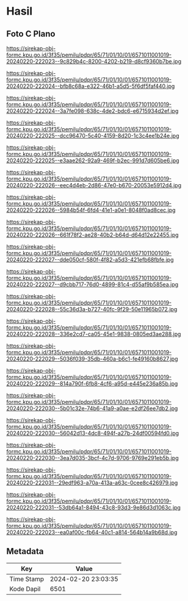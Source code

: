 # Hasil

## Foto C Plano

https://sirekap-obj-formc.kpu.go.id/3f35/pemilu/pdpr/65/71/01/10/01/6571011001019-20240220-222023--9c829b4c-8200-4202-b219-d8cf9360b7be.jpg

https://sirekap-obj-formc.kpu.go.id/3f35/pemilu/pdpr/65/71/01/10/01/6571011001019-20240220-222024--bfb8c68a-e322-46b1-a5d5-5f6df5faf440.jpg

https://sirekap-obj-formc.kpu.go.id/3f35/pemilu/pdpr/65/71/01/10/01/6571011001019-20240220-222024--3a7fe098-638c-4de2-bdc6-e6715934d2ef.jpg

https://sirekap-obj-formc.kpu.go.id/3f35/pemilu/pdpr/65/71/01/10/01/6571011001019-20240220-222025--dcc96470-5c40-4159-8d20-1c3c4ee1b24e.jpg

https://sirekap-obj-formc.kpu.go.id/3f35/pemilu/pdpr/65/71/01/10/01/6571011001019-20240220-222025--e3aae262-92a9-469f-b2ec-991d7d605be6.jpg

https://sirekap-obj-formc.kpu.go.id/3f35/pemilu/pdpr/65/71/01/10/01/6571011001019-20240220-222026--eec4d4eb-2d86-47e0-b670-20053e5912d4.jpg

https://sirekap-obj-formc.kpu.go.id/3f35/pemilu/pdpr/65/71/01/10/01/6571011001019-20240220-222026--5984b54f-6fd4-41e1-a0e1-8048f0ad8cec.jpg

https://sirekap-obj-formc.kpu.go.id/3f35/pemilu/pdpr/65/71/01/10/01/6571011001019-20240220-222026--661f78f2-ae28-40b2-b64d-d64d12e22455.jpg

https://sirekap-obj-formc.kpu.go.id/3f35/pemilu/pdpr/65/71/01/10/01/6571011001019-20240220-222027--dde050cf-580f-4f82-a5d3-421efb68fbfe.jpg

https://sirekap-obj-formc.kpu.go.id/3f35/pemilu/pdpr/65/71/01/10/01/6571011001019-20240220-222027--d9cbb717-76d0-4899-81c4-d55af9b585ea.jpg

https://sirekap-obj-formc.kpu.go.id/3f35/pemilu/pdpr/65/71/01/10/01/6571011001019-20240220-222028--55c36d3a-b727-40fc-9f29-50e11965b072.jpg

https://sirekap-obj-formc.kpu.go.id/3f35/pemilu/pdpr/65/71/01/10/01/6571011001019-20240220-222028--336e2cd7-ca05-45e1-9838-0805ed3ae288.jpg

https://sirekap-obj-formc.kpu.go.id/3f35/pemilu/pdpr/65/71/01/10/01/6571011001019-20240220-222029--5036f039-35db-460a-b6c1-fe49160b8627.jpg

https://sirekap-obj-formc.kpu.go.id/3f35/pemilu/pdpr/65/71/01/10/01/6571011001019-20240220-222029--814a790f-6fb8-4cf6-a95d-e445e236a85b.jpg

https://sirekap-obj-formc.kpu.go.id/3f35/pemilu/pdpr/65/71/01/10/01/6571011001019-20240220-222030--5b01c32e-74b6-41a9-a0ae-e2df26ee7db2.jpg

https://sirekap-obj-formc.kpu.go.id/3f35/pemilu/pdpr/65/71/01/10/01/6571011001019-20240220-222030--56042d13-4dc8-494f-a27b-24df00594fd0.jpg

https://sirekap-obj-formc.kpu.go.id/3f35/pemilu/pdpr/65/71/01/10/01/6571011001019-20240220-222030--3ea7d035-3bcf-4c7d-9706-9769e291eb5b.jpg

https://sirekap-obj-formc.kpu.go.id/3f35/pemilu/pdpr/65/71/01/10/01/6571011001019-20240220-222031--29edf963-a70a-413a-a63c-0cee8c426979.jpg

https://sirekap-obj-formc.kpu.go.id/3f35/pemilu/pdpr/65/71/01/10/01/6571011001019-20240220-222031--53db64a1-8494-43c8-93d3-9e86d3d1063c.jpg

https://sirekap-obj-formc.kpu.go.id/3f35/pemilu/pdpr/65/71/01/10/01/6571011001019-20240220-222023--ea0af00c-fb64-40c1-a814-564b14a9b68d.jpg


## Metadata

| Key        | Value               |
| ---------- | ------------------- |
| Time Stamp | 2024-02-20 23:03:35 |
| Kode Dapil | 6501                |



